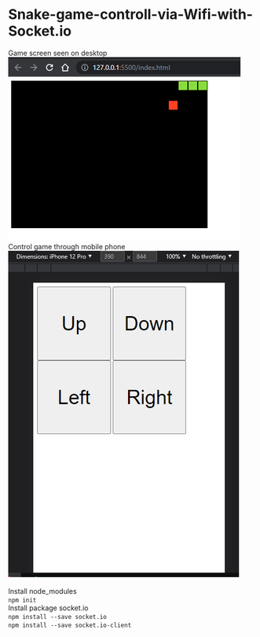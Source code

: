 # Snake-game-controll-via-Wifi-with-Socket.io
Game screen seen on desktop<br>
<img src="Cap1.PNG"> <br>
Control game through mobile phone<br>
<img src="Cap2.PNG"> <br>
<br>
Install node_modules<br>
`npm init` <br>
Install package socket.io<br>
`npm install --save socket.io` <br>
`npm install --save socket.io-client`<br>

<!-- Thanks to ytb Lập trình viên TV -->
